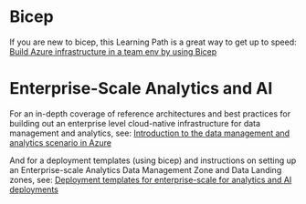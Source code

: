 # Bicep
If you are new to bicep, this Learning Path is a great way to get up to speed: [Build Azure infrastructure in a team env by using Bicep](https://docs.microsoft.com/en-us/learn/paths/bicep-collaborate/)

# Enterprise-Scale Analytics and AI
For an in-depth coverage of reference architectures and best practices for building out an enterprise level cloud-native infrastructure for data management and analytics, see: [Introduction to the data management and analytics scenario in Azure](https://docs.microsoft.com/en-us/azure/cloud-adoption-framework/scenarios/data-management/)

And for a deployment templates (using bicep) and instructions on setting up an Enterprise-scale Analytics Data Management Zone and Data Landing zones, see: [Deployment templates for enterprise-scale for analytics and AI deployments](https://docs.microsoft.com/en-us/azure/cloud-adoption-framework/scenarios/data-management/eslz-deployment-templates)